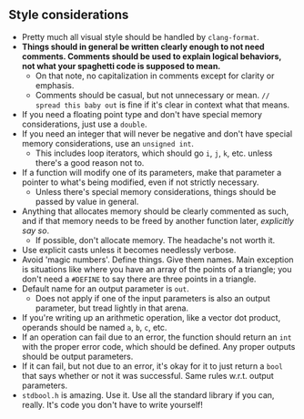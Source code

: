 ## Style considerations
- Pretty much all visual style should be handled by `clang-format`.
- **Things should in general be written clearly enough to not need comments. Comments should be used to explain logical behaviors, not what your spaghetti code is supposed to mean.**
    - On that note, no capitalization in comments except for clarity or emphasis.
    - Comments should be casual, but not unnecessary or mean. `// spread this baby out` is fine if it's clear in context what that means.
- If you need a floating point type and don't have special memory considerations, just use a `double`.
- If you need an integer that will never be negative and don't have special memory considerations, use an `unsigned int`.
    - This includes loop iterators, which should go `i`, `j`, `k`, etc. unless there's a good reason not to.
- If a function will modify one of its parameters, make that parameter a pointer to what's being modified, even if not strictly necessary. 
    - Unless there's special memory considerations, things should be passed by value in general.
- Anything that allocates memory should be clearly commented as such, and if that memory needs to be freed by another function later, *explicitly say so*.
    - If possible, don't allocate memory. The headache's not worth it.
- Use explicit casts unless it becomes needlessly verbose.
- Avoid 'magic numbers'. Define things. Give them names. Main exception is situations like where you have an array of the points of a triangle; you don't need a `#DEFINE` to say there are three points in a triangle.
- Default name for an output parameter is `out`.
    - Does not apply if one of the input parameters is also an output parameter, but tread lightly in that arena.
- If you're writing up an arithmetic operation, like a vector dot product, operands should be named `a`, `b`, `c`, etc.
- If an operation can fail due to an error, the function should return an `int` with the proper error code, which should be defined. Any proper outputs should be output parameters.
- If it can fail, but not due to an error, it's okay for it to just return a `bool` that says whether or not it was successful. Same rules w.r.t. output parameters.
- `stdbool.h` is amazing. Use it. Use all the standard library if you can, really. It's code you don't have to write yourself!
